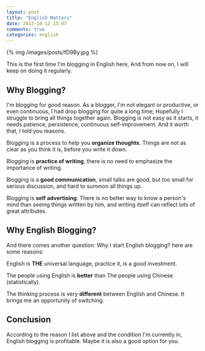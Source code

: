 ```yaml
---
layout: post
title: "English Matters"
date: 2012-10-12 15:07
comments: true
categories: english
---
```


{% img /images/posts/fD9By.jpg %}

This is the first time I'm blogging in English here, 
And from now on, I will keep on doing it regularly.

Why Blogging?
------------------------------

I'm blogging for good reason. As a blogger, I'm not elegant or productive, or even continuous,
I had drop blogging for quite a long time; Hopefully I struggle to bring all things together again.
Blogging is not easy as it starts, it needs patience, persistence, continuous self-improvement.
And it worth that, I told you reasons.

Blogging is a process to help you **organize thoughts**. Things are not as clear as you think it is, before you write it down.

Blogging is **practice of writing**, there is no need to emphasize the importance of writing.

Blogging is a **good communication**, small talks are good, but too small for serious discussion, and hard to summon all things up.

Blogging is **self advertising**. There is no better way to know a person's mind than seeing things written by him, and writing itself can reflect lots of great attributes.

Why English Blogging?
------------------------------

And there comes another question: Why I start English blogging? here are some reasons:

English is **THE** universal language, practice it, is a good investment.

The people using English is **better** than The people using Chinese (statistically).

The thinking process is very **different** between English and Chinese. It brings me an opportunity of switching.

Conclusion
------------------------------

According to the reason I list above and the condition I'm currently in, English blogging is profitable.
Maybe it is also a good option for you.